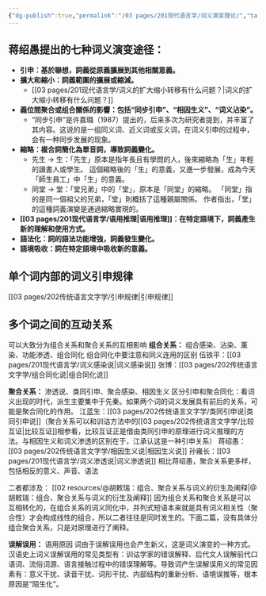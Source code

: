 ```yaml
---
{"dg-publish":true,"permalink":"/03 pages/201现代语言学/词义演变理论/","tags":["语言学"],"created":"2024-11-30T21:03:04.841+08:00","updated":"2025-03-02T15:02:29.043+08:00"}
---
```



## 蒋绍愚提出的七种词义演变途径：
- **引申：基於聯想，詞義從原義擴展到其他相關意義。**
- **擴大和縮小：詞義範圍的擴展或縮減。**
	- [[03 pages/201现代语言学/词义的扩大缩小转移有什么问题？\|词义的扩大缩小转移有什么问题？]]
- **義位間聚合或组合關係的影響：包括“同步引申”、“相因生义”、“词义沾染”。**
	- “同步引申”是许嘉璐（1987）提出的，后来多次为研究者提到，并丰富了其内容。这说的是一组同义词、近义词或反义词，在词义引申的过程中，会有一种同步发展的现象。
- **縮略：複合詞簡化為單音詞，導致詞義變化。**
	- 先生 → 生：「先生」原本是指年長且有學問的人，後來縮略為「生」年輕的讀書人或學生。 這個縮略後的「生」的意義，又進一步發展，成為今天「師生員工」中「生」的意義。
	- 同堂 → 堂：「堂兄弟」中的「堂」，原本是「同堂」的縮略。 「同堂」指的是同一個祖父的兄弟，「堂」則概括了這種親屬關係。 作者指出，「堂」的這種詞義演變是通過縮略實現的。
- **[[03 pages/201现代语言学/语用推理\|语用推理]]：在特定語境下，詞義產生新的理解和使用方式。**
- **語法化：詞的語法功能增強，詞義發生變化。**
- **語境吸收：詞在特定語境中吸收新的意義。**

## 单个词内部的词义引申规律
[[03 pages/202传统语言文字学/引申规律\|引申规律]]

## 多个词之间的互动关系
可以大致分为组合关系和聚合关系的互相影响
**组合关系：** 组合感染、沾染、薰染、功能渗透、组合同化
组合同化中要注意和同义连用的区别
伍铁平：[[03 pages/201现代语言学/词义感染说\|词义感染说]]
张博：[[03 pages/202传统语言文字学/组合同化说\|组合同化说]]

**聚合关系：** 渗透说、类同引申、聚合感染、相因生义
区分引申和聚合同化：看词义出现的时代，派生主要集中于先秦。如果两个词的词义发展具有前后的关系，可能是聚合同化的作用。
江蓝生：[[03 pages/202传统语言文字学/类同引申说\|类同引申说]]（聚合关系可以和训诂方法中的[[03 pages/202传统语言文字学/比较互证\|比较互证]]相参看，比较互证正是借由类同引申的原理进行词义推理的方法。与相因生义和词义渗透的区别在于，江承认这是一种引申关系）
蒋绍愚：[[03 pages/202传统语言文字学/相因生义说\|相因生义说]]
孙雍长：[[03 pages/201现代语言学/词义渗透说\|词义渗透说]] 相比蒋绍愚，聚合关系更多样，包括相反的意义、声音、语法

二者都涉及：
[[02 resources/@胡敕瑞：组合、聚合关系与词义的衍生及阐释\|@胡敕瑞：组合、聚合关系与词义的衍生及阐释]]
因为组合关系和聚合关系是可以互相转化的，在组合关系的词义同化中，并列式短语本来就是具有词义相关性（聚合性）才会构成线性的组合，所以二者往往是同时发生的。下面二篇，没有具体分组合聚合关系，只是对原理进行了阐释。

**误解误用：** 语用原因
词由于误解误用也会产生新义，这是词义演变的一种方式。汉语史上词义误解误用的常见类型有：训诂学家的错误解释、后代文人误解前代口语词、流俗词源、语言接触过程中的错误理解等。导致词产生误解误用义的常见因素有：意义干扰、读音干扰、词形干扰、内部结构的重新分析、语境误推等，根本原因是“陌生化”。